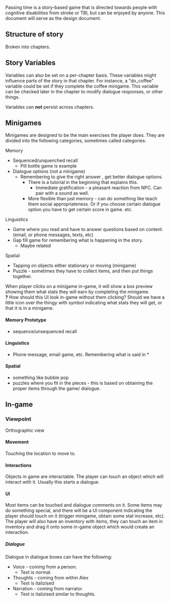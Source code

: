 Passing time is a story-based game that is directed towards people with cognitive disabilities from stroke or TBI, but can be enjoyed by anyone.  This document will serve as the design document.

## Structure of story

Broken into chapters.


## Story Variables

Variables can also be set on a per-chapter basis.  These variables might influence parts of the story in that chapter.  For instance, a "do_coffee" variable could be set if they complete the coffee minigame.  This variable can be checked later in the chapter to modify dialogue responses, or other things.

Variables can **not** persist across chapters.

## Minigames

Minigames are designed to be the main exercises the player does. They are divided into the following categories, sometimes called categories:

Memory
* Sequenced/unquenched recall
	* Pill bottle game is example
* Dialogue options (not a minigame)
	* Remembering to give the right answer , get better dialogue options.
		* There is a tutorial in the beginning that explains this.
			* Immediate gratification - a pleasant reaction from NPC. Can pair with a sound as well.
		* More flexible than just memory - can do something like teach them social appropriateness. Or if you choose certain dialogue option you have to get certain score in game. etc.

Linguistics
* Game where you read and have to answer questions based on content. (email, or phone messages, texts, etc)
* Gap fill game for remembering what is happening in the story.
	* Maybe related 

Spatial
* Tapping on objects either stationary or moving (minigame)
* Puzzle - sometimes they have to collect items, and then put things together.

When player clicks on a minigame in-game, it will show a box preview showing them what stats they will earn by completing the minigame.  
**?** How should this UI look in-game without them clicking?  Should we have a little icon over the thingy with symbol indicating what stats they will get, or that it is in a minigame.

#### Memory Prototype

* sequence/unsequenced recall

#### Linguistics

* Phone message, email game, etc.  Remembering what is said in *

#### Spatial
* something like bubble pop
* puzzles where you fit in the pieces - this is based on obtaining the proper items through the game/ dialogue.

## In-game

### Viewpoint

Orthographic view

#### Movement

Touching the location to move to.

#### Interactions

Objects in game are interactable.  The player can touch an object which will interact with it.  Usually this starts a dialogue.

#### UI

Most items can be touched and dialogue comments on it.  Some items may do something special, and there will be a UI component indicating the player should touch on it (trigger minigame, obtain some stat increase, etc).  The player will also have an inventory with items, they can touch an item in inventory and drag it onto some in-game object which would create an interaction.

##### Dialogue

Dialogue in dialogue boxes can have the following:
* Voice - coming from a person.
	* Text is normal.
* Thoughts - coming from within Alex
	* Text is italizised
* Narration - coming from narrator.
	* Text is italizised similar to thoughts.





